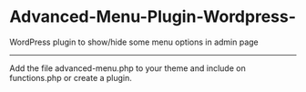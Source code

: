 # Advanced-Menu-Plugin-Wordpress-

WordPress plugin to show/hide some menu options in admin page 

---

Add the file advanced-menu.php to your theme and include on 
functions.php or create a plugin.
